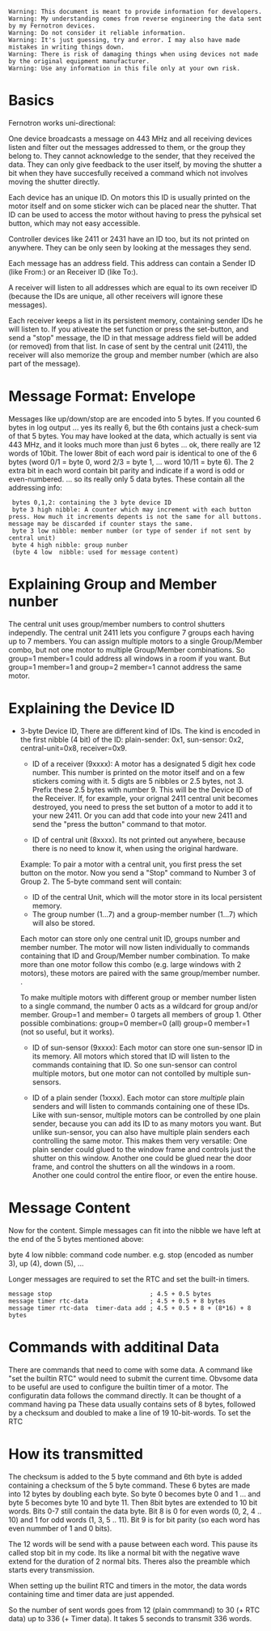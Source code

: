 ```
Warning: This document is meant to provide information for developers.
Warning: My understanding comes from reverse engineering the data sent by my Fernotron devices.
Warning: Do not consider it reliable information.
Warning: It's just guessing, try and error. I may also have made mistakes in writing things down.   
Warning: There is risk of damaging things when using devices not made by the original equipment manufacturer.
Warning: Use any information in this file only at your own risk.
```



Basics
======

Fernotron works uni-directional:

One device broadcasts a message on 443 MHz and all receiving devices listen and filter out the messages addressed to them, or the group they belong to. They cannot acknowledge to the sender, that they received the data.  They can only give feedback to the user itself, by moving the shutter a bit when they have succesfully received a command which not involves moving the shutter directly.


Each device has an unique ID. On motors this ID is usually printed on the motor itself and on some sticker wich can be placed near the shutter. That ID can be used to access the motor without having to press the pyhsical set button, which may not easy accessible.

Controller devices like 2411 or 2431 have an ID too, but its not printed on anywhere. They can be only seen by looking at the messages they send.


Each message has an address field.  This address can contain a Sender ID (like From:) or an Receiver ID (like To:).

A receiver will listen to all addresses which are equal to its own receiver ID (because the IDs are unique, all other receivers will ignore these messages).

Each receiver keeps a list in its persistent memory, containing sender IDs he will listen to.  If you ativeate the set function or press the set-button, and send a "stop" message, the ID in that message address field will be added (or removed) from that list.  In case of sent by the central unit (2411), the receiver will also memorize the group and member number (which are also part of the message).


Message Format:  Envelope
=========================

Messages like up/down/stop are are encoded into 5 bytes.  If you counted 6 bytes in log output ... yes its really 6, but the 6th contains just a check-sum of that 5 bytes. You may have looked at the data, which actually is sent via 443 MHz, and it looks much more than just 6 bytes ... ok, there really are 12 words of 10bit. The lower 8bit of each word pair is identical to one of the 6 bytes  (word 0/1 = byte 0, word 2/3 = byte 1, ...  word 10/11 = byte 6). The 2 extra bit in each word contain bit parity and indicate if a word is odd or even-numbered.  ... so its really only 5 data bytes. These contain all the addressing info:
```
 bytes 0,1,2: containing the 3 byte device ID
 byte 3 high nibble: A counter which may increment with each button press. How much it increments depents is not the same for all buttons. message may be discarded if counter stays the same.
 byte 3 low nibble: member number (or type of sender if not sent by central unit)
 byte 4 high nibble: group nunber
 (byte 4 low  nibble: used for message content)
```

Explaining Group and Member nunber
==================================
The central unit uses group/member numbers to control shutters independly. The central unit 2411 lets you configure 7 groups each having up to 7 members.  You can assign multiple motors to a single Group/Member combo, but not one motor to multiple Group/Member combinations.  So group=1 member=1 could address all windows in a room if you want. But group=1 member=1 and group=2 member=1 cannot address the same motor.


Explaining the Device ID
========================

* 3-byte Device ID, There are different kind of IDs. The kind is encoded in the first nibble (4 bit)  of the ID:  plain-sender: 0x1, sun-sensor: 0x2, central-unit=0x8, receiver=0x9.

   * ID of a receiver (9xxxx):  A motor has a designated 5 digit hex code number. This number is printed on the motor itself and on a few stickers coming with it. 5 digts are 5 nibbles or 2.5 bytes, not 3.  Prefix these 2.5 bytes with number 9. This will be the Device ID of the Receiver.  If, for example, your orignal 2411 central unit becomes destroyed, you need to press the set button of a motor to add it to your new 2411. Or you can add that code into your new 2411 and send the "press the button" command to that motor.

   * ID of central unit (8xxxx). Its not printed out anywhere, because there is no need to know it, when using the original hardware.

  Example: To pair a motor with a central unit, you first press the set button on the motor. Now you send a "Stop" command to Number 3 of Group 2.  The 5-byte command sent will contain:

    * ID of the central Unit, which will the motor store in its local persistent memory.
    * The group number (1...7) and a group-member number (1...7) which will also be stored. 

   Each motor can store only one central unit ID, groups number and member number. The motor will now listen individually to commands containing that ID and Group/Member number combination. To make more than one motor follow this combo (e.g. large windows with 2 motors), these motors are paired with the same group/member number. . 

 
   To make multiple motors with different group or member number  listen to a single command, the number 0 acts as a wildcard for group and/or member.
   Group=1 and member= 0 targets all members of group 1. Other possible combinations:  group=0 member=0 (all)  group=0 member=1 (not so useful, but it works).


  * ID of sun-sensor (9xxxx):  Each motor can store one sun-sensor ID in its memory. All motors which stored that ID will listen to the commands containing that ID. So one sun-sensor can control multiple motors, but one motor can not contolled by multiple sun-sensors.


  * ID of a plain sender (1xxxx).  Each motor can store *multiple* plain senders and will listen to commands containing one of these IDs.  Like with sun-sensor, multiple motors can be controlled by one plain sender, because you can add its ID to as many motors you want.  But unlike sun-sensor, you can also have multiple plain senders each controlling the same motor. This makes them very versatile:  One plain sender could glued to the window frame and controls just the shutter on this  window. Another one could be glued near the door frame, and control the shutters on all the windows in a room.  Another one could control the entire floor, or even  the entire house.



Message Content
===============

Now for the content. Simple messages can fit into the nibble we have left at the end of the 5 bytes mentioned  above:

byte 4 low nibble: command code number. e.g. stop (encoded as number 3), up (4), down (5), ...

Longer messages are required to set the RTC and set the built-in timers.
```
message stop                           ; 4.5 + 0.5 bytes
message timer rtc-data                 ; 4.5 + 0.5 + 8 bytes
message timer rtc-data  timer-data add ; 4.5 + 0.5 + 8 + (8*16) + 8 bytes 
```


Commands with additinal Data
============================
There are commands that need to come with some data. A command like "set the builtin RTC" would need to submit the current time. Obvsome data to be useful are used to configure the builtin timer of a motor.  The configuratin data follows the command directly. It can be thought of a command having pa  These data usually contains sets of 8 bytes, followed by a checksum and doubled to make a line of 19 10-bit-words.  To set the RTC


How its transmitted
===================
The checksum is added to the 5 byte command and  6th byte is added containing a checksum of the 5 byte command.  These 6 bytes are made into 12 bytes by doubling each byte. So byte 0 becomes byte 0 and 1 ... and byte 5 becomes byte 10 and byte 11.  Then 8bit bytes are extended to 10 bit words.  Bits 0-7 still contain the data byte. Bit 8 is 0 for even words (0, 2, 4 .. 10) and 1 for odd words (1, 3, 5 .. 11).  Bit 9 is for bit parity (so each word has even nummber of 1 and 0 bits).

The 12 words will be send with a pause between each word. This pause its called stop bit in my code. Its like a normal bit with the negative wave extend for the duration of 2 normal bits. Theres also the preamble which starts every transmission.

When setting up the builint RTC and timers in the motor, the data words containing time and timer data are just appended.

So the number of sent words goes from 12 (plain commmand) to 30 (+ RTC data) up to 336 (+ Timer data).  It takes 5 seconds to transmit 336 words.

